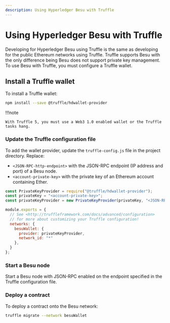 ```yaml
---
description: Using Hyperledger Besu with Truffle
---
```


# Using Hyperledger Besu with Truffle

Developing for Hyperledger Besu using Truffle is the same as developing for the public Ethereum
networks using Truffle. Truffle supports Besu with the only difference being Besu does not support
private key management. To use Besu with Truffle, you must configure a Truffle wallet.

## Install a Truffle wallet

To install a Truffle wallet:

```bash
npm install --save @truffle/hdwallet-provider
```

!!!note

    With Truffle 5, you must use a Web3 1.0 enabled wallet or the Truffle tasks hang.

### Update the Truffle configuration file

To add the wallet provider, update the `truffle-config.js` file in the project directory. Replace:

* `<JSON-RPC-http-endpoint>` with the JSON-RPC endpoint (IP address and port) of a Besu node.
* `<account-private-key>` with the private key of an Ethereum account containing Ether.

```javascript
const PrivateKeyProvider = require("@truffle/hdwallet-provider");
const privateKey = "<account-private-key>";
const privateKeyProvider = new PrivateKeyProvider(privateKey, "<JSON-RPC-http-endpoint>");

module.exports = {
  // See <http://truffleframework.com/docs/advanced/configuration>
  // for more about customizing your Truffle configuration!
  networks: {
    besuWallet: {
      provider: privateKeyProvider,
      network_id: "*"
    },
  }
};
```

### Start a Besu node

Start a Besu node with JSON-RPC enabled on the endpoint specified in the Truffle configuration
file.

### Deploy a contract

To deploy a contract onto the Besu network:

```bash
truffle migrate --network besuWallet
```
